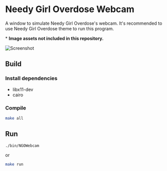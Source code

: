 # Needy Girl Overdose Webcam
A window to simulate Needy Girl Overdose's webcam.
It's recommended to use Needy Girl Overdose theme to run this program.

\* **Image assets not included in this repository.**

![Screenshot](screenshot/screenshot.avif)

## Build
### Install dependencies
- libx11-dev
- cairo

### Compile
```bash
make all
```

## Run
```bash
./bin/NGOWebcam
```
or
```bash
make run
```